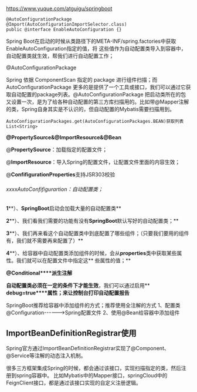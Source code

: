 https://www.yuque.com/atguigu/springboot



```
@AutoConfigurationPackage
@Import(AutoConfigurationImportSelector.class)
public @interface EnableAutoConfiguration {}
```

Spring Boot在启动的时候从类路径下的META-INF/spring.factories中获取EnableAutoConfiguration指定的值，将 这些值作为自动配置类导入到容器中，自动配置类就生效，帮我们进行自动配置工作；



@AutoConfigurationPackage

Spring 依据 ComponentScan 指定的 package 进行组件扫描；而 AutoConfigurationPackage 更多的是提供了一个工具或接口，我们可以通过它获取自动配置的package列表。@AutoConfigurationPackage 把启动类所在的包又设置一次，是为了给各种自动配置的第三方库扫描用的。比如带@Mapper注解的类，Spring自身其实是不认识的，但自动配置的Mybatis需要扫描用到。



```。
AutoConfigurationPackages.get(AutoConfigurationPackages.BEAN)获取列表List<String>

```



**@PropertySource&@ImportResource&@Bean** 

@**PropertySource**：加载指定的配置文件； 

@**ImportResource**：导入Spring的配置文件，让配置文件里面的内容生效； 



@**ConfifigurationProperties**支持JSR303校验



###### xxxxAutoConfifigurartion：自动配置类； 

**1****）、****SpringBoot****启动会加载大量的自动配置类** 

**2****）、我们看我们需要的功能有没有****SpringBoot****默认写好的自动配置类；** 

**3****）、我们再来看这个自动配置类中到底配置了哪些组件；（只要我们要用的组件有，我们就不需要再来配置了）** 

**4****）、给容器中自动配置类添加组件的时候，会从****properties****类中获取某些属性。我们就可以在配置文件中指定这** 些属性的值；** 

**@Conditional****派生注解**



**自动配置类必须在一定的条件下才能生效**，我们可以通过启用** **debug=true****属性；来让控制台打印自动配置报告**

SpringBoot推荐给容器中添加组件的方式；推荐使用全注解的方式 1、配置类@Configuration------>Spring配置文件 2、使用@Bean给容器中添加组件







## ImportBeanDefinitionRegistrar使用

Spring官方通过ImportBeanDefinitionRegistrar实现了@Component、@Service等注解的动态注入机制。

很多三方框架集成Spring的时候，都会通过该接口，实现扫描指定的类，然后注册到spring容器中。 比如Mybatis中的Mapper接口，springCloud中的FeignClient接口，都是通过该接口实现的自定义注册逻辑。
